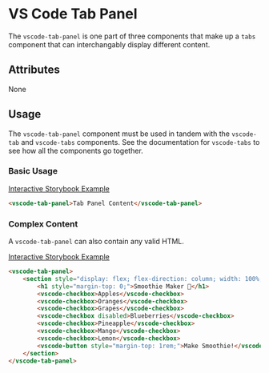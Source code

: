 # VS Code Tab Panel

The `vscode-tab-panel` is one part of three components that make up a `tabs` component that can interchangably display different content.

## Attributes

None

## Usage

The `vscode-tab-panel` component must be used in tandem with the `vscode-tab` and `vscode-tabs` components. See the documentation for `vscode-tabs` to see how all the components go together.

### Basic Usage

[Interactive Storybook Example](https://mttallac.azurewebsites.net/?path=/story/library-tabs--default)

```html
<vscode-tab-panel>Tab Panel Content</vscode-tab-panel>
```

### Complex Content

A `vscode-tab-panel` can also contain any valid HTML.

[Interactive Storybook Example](https://mttallac.azurewebsites.net/?path=/story/library-tabs--with-complex-panel-content)

```html
<vscode-tab-panel>
	<section style="display: flex; flex-direction: column; width: 100%;">
		<h1 style="margin-top: 0;">Smoothie Maker 🍓</h1>
		<vscode-checkbox>Apples</vscode-checkbox>
		<vscode-checkbox>Oranges</vscode-checkbox>
		<vscode-checkbox>Grapes</vscode-checkbox>
		<vscode-checkbox disabled>Blueberries</vscode-checkbox>
		<vscode-checkbox>Pineapple</vscode-checkbox>
		<vscode-checkbox>Mango</vscode-checkbox>
		<vscode-checkbox>Lemon</vscode-checkbox>
		<vscode-button style="margin-top: 1rem;">Make Smoothie!</vscode-button>
	</section>
</vscode-tab-panel>
```
